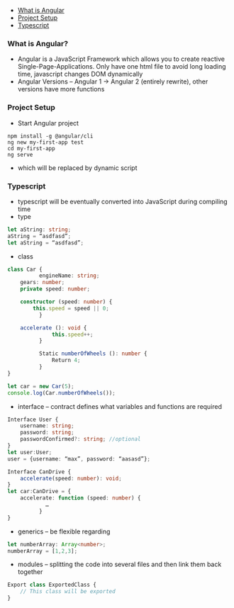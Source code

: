 * <a href="#whatisangular">What is Angular</a>
* <a href="#projectsetup">Project Setup</a>
* <a href="#typescript">Typescript</a>


### What is Angular?<a name="whatisangular"></a>
* Angular is a JavaScript Framework which allows you to create reactive Single-Page-Applications. Only have one html file to avoid long loading time, javascript changes DOM dynamically 
* Angular Versions – Angular 1 -> Angular 2 (entirely rewrite), other versions have more functions 
### Project Setup<a name="projectsetup"></a>
* Start Angular project
``` 
npm install -g @angular/cli
ng new my-first-app test
cd my-first-app
ng serve
```
* <app-root> which will be replaced by dynamic script
### Typescript<a name="typescript"></a>
* typescript will be eventually converted into JavaScript during compiling time 
* type
``` typescript
let aString: string;
aString = “asdfasd”;
let aString = “asdfasd”;
```
* class
``` typescript
class Car {
          engineName: string;
	gears: number;
	private speed: number;

	constructor (speed: number) {
		this.speed = speed || 0;
          }

	accelerate (): void {
	          this.speed++;
          }

          Static numberOfWheels (): number {
	          Return 4;
          }
}
```
``` typescript
let car = new Car(5);
console.log(Car.numberOfWheels());
```
* interface – contract defines what variables and functions are required 
``` typescript
Interface User {
	username: string;
	password: string;
	passwordConfirmed?: string; //optional
}
let user:User;
user = {username: “max”, password: “aasasd”};
```
``` typescript
Interface CanDrive {
	accelerate(speed: number): void;
}
let car:CanDrive = {
	accelerate: function (speed: number) {
          	…
          }
}
```
* generics – be flexible regarding  
``` typescript
let numberArray: Array<number>;
numberArray = [1,2,3];
```
* modules – splitting the code into several files and then link them back together 
``` typescript
Export class ExportedClass {
	// This class will be exported
}
```
